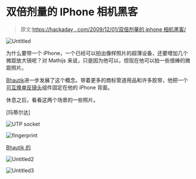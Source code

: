 # 双倍剂量的 IPhone 相机黑客

> 原文:[https://hackaday . com/2009/12/01/双倍剂量的 iphone 相机黑客/](https://hackaday.com/2009/12/01/double-dose-of-iphone-camera-hacks/)

![](../Images/1086b3428022d9d025b02dc0f3332110.png "Untitled")

为什么要带一个 iPhone，一个已经可以拍出像样照片的超薄设备，还要增加几个微距放大镜呢？对 Mathijs 来说，只是因为他可以，但现在他可以拍一些很棒的微距照片。

[Bhautik](倾斜移动摄像机的制造商)进一步发展了这个概念。带着更多的商标管道用品和许多胶带，他把一个[可互换单反镜头](http://cow.mooh.org/2009/12/phone-o-scope-attaching-slr-lenses-to.html)组件固定在他的 iPhone 背面。

休息之后，看看这两个场景的一些照片。

[玛蒂尔达]

![](../Images/96e6543582a562d90678692fb8adddaa.png "UTP socket")

![](../Images/5e4ea555115ef5373306f5dc0e3e053b.png "fingerprint")

[Bhautik 的](破解前/后)

![](../Images/a8ae877ac446259713fffd355d66374e.png "Untitled2")

![](../Images/64dd0bb64e7cf788df44775ef33449d6.png "Untitled3")